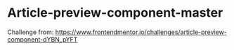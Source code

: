 # Article-preview-component-master
 Challenge from: https://www.frontendmentor.io/challenges/article-preview-component-dYBN_pYFT
